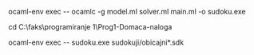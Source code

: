 ocaml-env exec -- ocamlc -g model.ml solver.ml main.ml -o sudoku.exe

cd C:\faks\programiranje 1\Prog1-Domaca-naloga

ocaml-env exec -- sudoku.exe sudokuji/obicajni*.sdk